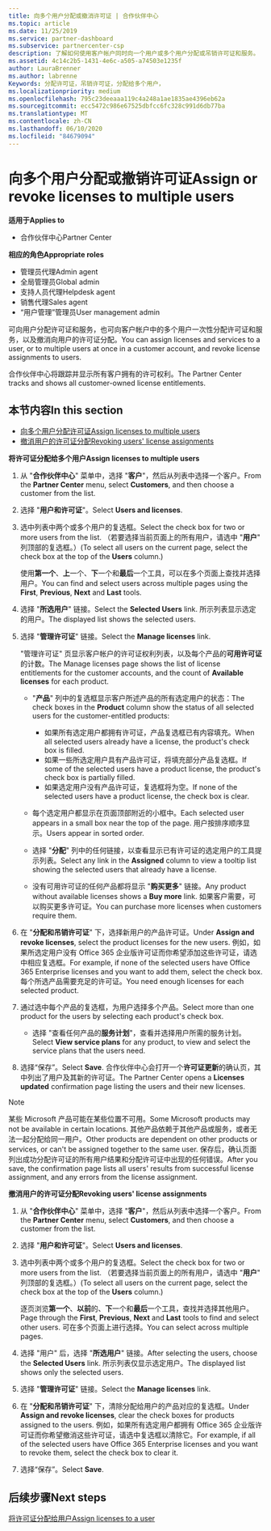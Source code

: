 ```yaml
---
title: 向多个用户分配或撤消许可证 | 合作伙伴中心
ms.topic: article
ms.date: 11/25/2019
ms.service: partner-dashboard
ms.subservice: partnercenter-csp
description: 了解如何使用客户帐户同时向一个用户或多个用户分配或吊销许可证和服务。
ms.assetid: 4c14c2b5-1431-4e6c-a505-a74503e1235f
author: LauraBrenner
ms.author: labrenne
Keywords: 分配许可证，吊销许可证，分配给多个用户，
ms.localizationpriority: medium
ms.openlocfilehash: 795c23deeaaa119c4a248a1ae1835ae4396eb62a
ms.sourcegitcommit: ecc5472c986e67525dbfcc6fc328c991d6db77ba
ms.translationtype: MT
ms.contentlocale: zh-CN
ms.lasthandoff: 06/10/2020
ms.locfileid: "84679094"
---
```

# <a name="assign-or-revoke-licenses-to-multiple-users"></a><span data-ttu-id="7b42c-104">向多个用户分配或撤销许可证</span><span class="sxs-lookup"><span data-stu-id="7b42c-104">Assign or revoke licenses to multiple users</span></span>

<span data-ttu-id="7b42c-105">**适用于**</span><span class="sxs-lookup"><span data-stu-id="7b42c-105">**Applies to**</span></span>

- <span data-ttu-id="7b42c-106">合作伙伴中心</span><span class="sxs-lookup"><span data-stu-id="7b42c-106">Partner Center</span></span>

<span data-ttu-id="7b42c-107">**相应的角色**</span><span class="sxs-lookup"><span data-stu-id="7b42c-107">**Appropriate roles**</span></span>

- <span data-ttu-id="7b42c-108">管理员代理</span><span class="sxs-lookup"><span data-stu-id="7b42c-108">Admin agent</span></span>
- <span data-ttu-id="7b42c-109">全局管理员</span><span class="sxs-lookup"><span data-stu-id="7b42c-109">Global admin</span></span>
- <span data-ttu-id="7b42c-110">支持人员代理</span><span class="sxs-lookup"><span data-stu-id="7b42c-110">Helpdesk agent</span></span>
- <span data-ttu-id="7b42c-111">销售代理</span><span class="sxs-lookup"><span data-stu-id="7b42c-111">Sales agent</span></span>
- <span data-ttu-id="7b42c-112">“用户管理”管理员</span><span class="sxs-lookup"><span data-stu-id="7b42c-112">User management admin</span></span>

<span data-ttu-id="7b42c-113">可向用户分配许可证和服务，也可向客户帐户中的多个用户一次性分配许可证和服务，以及撤消向用户的许可证分配。</span><span class="sxs-lookup"><span data-stu-id="7b42c-113">You can assign licenses and services to a user, or to multiple users at once in a customer account, and revoke license assignments to users.</span></span>

<span data-ttu-id="7b42c-114">合作伙伴中心将跟踪并显示所有客户拥有的许可权利。</span><span class="sxs-lookup"><span data-stu-id="7b42c-114">The Partner Center tracks and shows all customer-owned license entitlements.</span></span>

## <a name="in-this-section"></a><span data-ttu-id="7b42c-115">本节内容</span><span class="sxs-lookup"><span data-stu-id="7b42c-115">In this section</span></span>


- [<span data-ttu-id="7b42c-116">向多个用户分配许可证</span><span class="sxs-lookup"><span data-stu-id="7b42c-116">Assign licenses to multiple users</span></span>](#assign-licenses-to-groups)
- [<span data-ttu-id="7b42c-117">撤消用户的许可证分配</span><span class="sxs-lookup"><span data-stu-id="7b42c-117">Revoking users' license assignments</span></span>](#revoking-licenses)

<a href="" id="assign-licenses-to-groups"></a>
<span data-ttu-id="7b42c-118">**将许可证分配给多个用户**</span><span class="sxs-lookup"><span data-stu-id="7b42c-118">**Assign licenses to multiple users**</span></span>

1. <span data-ttu-id="7b42c-119">从 "**合作伙伴中心**" 菜单中，选择 "**客户**"，然后从列表中选择一个客户。</span><span class="sxs-lookup"><span data-stu-id="7b42c-119">From the **Partner Center** menu, select **Customers**, and then choose a customer from the list.</span></span>

2. <span data-ttu-id="7b42c-120">选择 "**用户和许可证**"。</span><span class="sxs-lookup"><span data-stu-id="7b42c-120">Select **Users and licenses**.</span></span>

3. <span data-ttu-id="7b42c-121">选中列表中两个或多个用户的复选框。</span><span class="sxs-lookup"><span data-stu-id="7b42c-121">Select the check box for two or more users from the list.</span></span> <span data-ttu-id="7b42c-122">（若要选择当前页面上的所有用户，请选中 "**用户**" 列顶部的复选框。）</span><span class="sxs-lookup"><span data-stu-id="7b42c-122">(To select all users on the current page, select the check box at the top of the **Users** column.)</span></span>

    <span data-ttu-id="7b42c-123">使用**第一个**、**上**一个、**下**一个和**最后**一个工具，可以在多个页面上查找并选择用户。</span><span class="sxs-lookup"><span data-stu-id="7b42c-123">You can find and select users across multiple pages using the **First**, **Previous**, **Next** and **Last** tools.</span></span>

4. <span data-ttu-id="7b42c-124">选择 "**所选用户**" 链接。</span><span class="sxs-lookup"><span data-stu-id="7b42c-124">Select the **Selected Users** link.</span></span> <span data-ttu-id="7b42c-125">所示列表显示选定的用户。</span><span class="sxs-lookup"><span data-stu-id="7b42c-125">The displayed list shows the selected users.</span></span>

5. <span data-ttu-id="7b42c-126">选择 "**管理许可证**" 链接。</span><span class="sxs-lookup"><span data-stu-id="7b42c-126">Select the **Manage licenses** link.</span></span>

    <span data-ttu-id="7b42c-127">"管理许可证" 页显示客户帐户的许可证权利列表，以及每个产品的**可用许可证**的计数。</span><span class="sxs-lookup"><span data-stu-id="7b42c-127">The Manage licenses page shows the list of license entitlements for the customer accounts, and the count of **Available licenses** for each product.</span></span>

    -   <span data-ttu-id="7b42c-128">"**产品**" 列中的复选框显示客户所述产品的所有选定用户的状态：</span><span class="sxs-lookup"><span data-stu-id="7b42c-128">The check boxes in the **Product** column show the status of all selected users for the customer-entitled products:</span></span>

        -   <span data-ttu-id="7b42c-129">如果所有选定用户都拥有许可证，产品复选框已有内容填充。</span><span class="sxs-lookup"><span data-stu-id="7b42c-129">When all selected users already have a license, the product's check box is filled.</span></span>
        -   <span data-ttu-id="7b42c-130">如果一些所选定用户具有产品许可证，将填充部分产品复选框。</span><span class="sxs-lookup"><span data-stu-id="7b42c-130">If some of the selected users have a product license, the product's check box is partially filled.</span></span>
        -   <span data-ttu-id="7b42c-131">如果选定用户没有产品许可证，复选框将为空。</span><span class="sxs-lookup"><span data-stu-id="7b42c-131">If none of the selected users have a product license, the check box is clear.</span></span>
    -   <span data-ttu-id="7b42c-132">每个选定用户都显示在页面顶部附近的小框中。</span><span class="sxs-lookup"><span data-stu-id="7b42c-132">Each selected user appears in a small box near the top of the page.</span></span> <span data-ttu-id="7b42c-133">用户按排序顺序显示。</span><span class="sxs-lookup"><span data-stu-id="7b42c-133">Users appear in sorted order.</span></span>

    -   <span data-ttu-id="7b42c-134">选择 "**分配**" 列中的任何链接，以查看显示已有许可证的选定用户的工具提示列表。</span><span class="sxs-lookup"><span data-stu-id="7b42c-134">Select any link in the **Assigned** column to view a tooltip list showing the selected users that already have a license.</span></span>

    -   <span data-ttu-id="7b42c-135">没有可用许可证的任何产品都将显示 "**购买更多**" 链接。</span><span class="sxs-lookup"><span data-stu-id="7b42c-135">Any product without available licenses shows a **Buy more** link.</span></span> <span data-ttu-id="7b42c-136">如果客户需要，可以购买更多许可证。</span><span class="sxs-lookup"><span data-stu-id="7b42c-136">You can purchase more licenses when customers require them.</span></span>

6.  <span data-ttu-id="7b42c-137">在 "**分配和吊销许可证**" 下，选择新用户的产品许可证。</span><span class="sxs-lookup"><span data-stu-id="7b42c-137">Under **Assign and revoke licenses**, select the product licenses for the new users.</span></span> <span data-ttu-id="7b42c-138">例如，如果所选定用户没有 Office 365 企业版许可证而你希望添加这些许可证，请选中相应复选框。</span><span class="sxs-lookup"><span data-stu-id="7b42c-138">For example, if none of the selected users have Office 365 Enterprise licenses and you want to add them, select the check box.</span></span> <span data-ttu-id="7b42c-139">每个所选产品需要充足的许可证。</span><span class="sxs-lookup"><span data-stu-id="7b42c-139">You need enough licenses for each selected product.</span></span>

7. <span data-ttu-id="7b42c-140">通过选中每个产品的复选框，为用户选择多个产品。</span><span class="sxs-lookup"><span data-stu-id="7b42c-140">Select more than one product for the users by selecting each product's check box.</span></span>
    -   <span data-ttu-id="7b42c-141">选择 "查看任何产品的**服务计划**"，查看并选择用户所需的服务计划。</span><span class="sxs-lookup"><span data-stu-id="7b42c-141">Select **View service plans** for any product, to view and select the service plans that the users need.</span></span>

8. <span data-ttu-id="7b42c-142">选择“保存”。</span><span class="sxs-lookup"><span data-stu-id="7b42c-142">Select **Save**.</span></span> <span data-ttu-id="7b42c-143">合作伙伴中心会打开一个**许可证更新**的确认页，其中列出了用户及其新的许可证。</span><span class="sxs-lookup"><span data-stu-id="7b42c-143">The Partner Center opens a **Licenses updated** confirmation page listing the users and their new licenses.</span></span>

>[!NOTE]
><span data-ttu-id="7b42c-144">某些 Microsoft 产品可能在某些位置不可用。</span><span class="sxs-lookup"><span data-stu-id="7b42c-144">Some Microsoft products may not be available in certain locations.</span></span> <span data-ttu-id="7b42c-145">其他产品依赖于其他产品或服务，或者无法一起分配给同一用户。</span><span class="sxs-lookup"><span data-stu-id="7b42c-145">Other products are dependent on other products or services, or can't be assigned together to the same user.</span></span> <span data-ttu-id="7b42c-146">保存后，确认页面列出成功分配许可证的所有用户结果和分配许可证中出现的任何错误。</span><span class="sxs-lookup"><span data-stu-id="7b42c-146">After you save, the confirmation page lists all users' results from successful license assignment, and any errors from the license assignment.</span></span>


<a href="" id="revoking-licenses"></a>
<span data-ttu-id="7b42c-147">**撤消用户的许可证分配**</span><span class="sxs-lookup"><span data-stu-id="7b42c-147">**Revoking users' license assignments**</span></span>

1. <span data-ttu-id="7b42c-148">从 "**合作伙伴中心**" 菜单中，选择 "**客户**"，然后从列表中选择一个客户。</span><span class="sxs-lookup"><span data-stu-id="7b42c-148">From the **Partner Center** menu, select **Customers**, and then choose a customer from the list.</span></span>

2. <span data-ttu-id="7b42c-149">选择 "**用户和许可证**"。</span><span class="sxs-lookup"><span data-stu-id="7b42c-149">Select **Users and licenses**.</span></span>

3. <span data-ttu-id="7b42c-150">选中列表中两个或多个用户的复选框。</span><span class="sxs-lookup"><span data-stu-id="7b42c-150">Select the check box for two or more users from the list.</span></span> <span data-ttu-id="7b42c-151">（若要选择当前页面上的所有用户，请选中 "**用户**" 列顶部的复选框。）</span><span class="sxs-lookup"><span data-stu-id="7b42c-151">(To select all users on the current page, select the check box at the top of the **Users** column.)</span></span>

    <span data-ttu-id="7b42c-152">逐页浏览**第一个**、**以前**的、**下**一个和**最后**一个工具，查找并选择其他用户。</span><span class="sxs-lookup"><span data-stu-id="7b42c-152">Page through the **First**, **Previous**, **Next** and **Last** tools to find and select other users.</span></span> <span data-ttu-id="7b42c-153">可在多个页面上进行选择。</span><span class="sxs-lookup"><span data-stu-id="7b42c-153">You can select across multiple pages.</span></span>

4. <span data-ttu-id="7b42c-154">选择 "用户" 后，选择 "**所选用户**" 链接。</span><span class="sxs-lookup"><span data-stu-id="7b42c-154">After selecting the users, choose the **Selected Users** link.</span></span> <span data-ttu-id="7b42c-155">所示列表仅显示选定用户。</span><span class="sxs-lookup"><span data-stu-id="7b42c-155">The displayed list shows only the selected users.</span></span>

5. <span data-ttu-id="7b42c-156">选择 "**管理许可证**" 链接。</span><span class="sxs-lookup"><span data-stu-id="7b42c-156">Select the **Manage licenses** link.</span></span>

6. <span data-ttu-id="7b42c-157">在 "**分配和吊销许可证**" 下，清除分配给用户的产品对应的复选框。</span><span class="sxs-lookup"><span data-stu-id="7b42c-157">Under **Assign and revoke licenses**, clear the check boxes for products assigned to the users.</span></span> <span data-ttu-id="7b42c-158">例如，如果所有选定用户都拥有 Office 365 企业版许可证而你希望撤消这些许可证，请选中复选框以清除它。</span><span class="sxs-lookup"><span data-stu-id="7b42c-158">For example, if all of the selected users have Office 365 Enterprise licenses and you want to revoke them, select the check box to clear it.</span></span>

7. <span data-ttu-id="7b42c-159">选择“保存”。</span><span class="sxs-lookup"><span data-stu-id="7b42c-159">Select **Save**.</span></span>

## <a name="next-steps"></a><span data-ttu-id="7b42c-160">后续步骤</span><span class="sxs-lookup"><span data-stu-id="7b42c-160">Next steps</span></span>

[<span data-ttu-id="7b42c-161">将许可证分配给用户</span><span class="sxs-lookup"><span data-stu-id="7b42c-161">Assign licenses to a user</span></span>](assign-licenses-to-users.md)